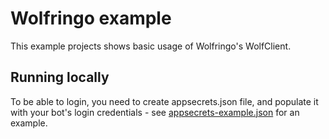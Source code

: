 ﻿# Wolfringo example
This example projects shows basic usage of Wolfringo's WolfClient.

## Running locally
To be able to login, you need to create appsecrets.json file, and populate it with your bot's login credentials - see [appsecrets-example.json](appsecrets-example.json) for an example.